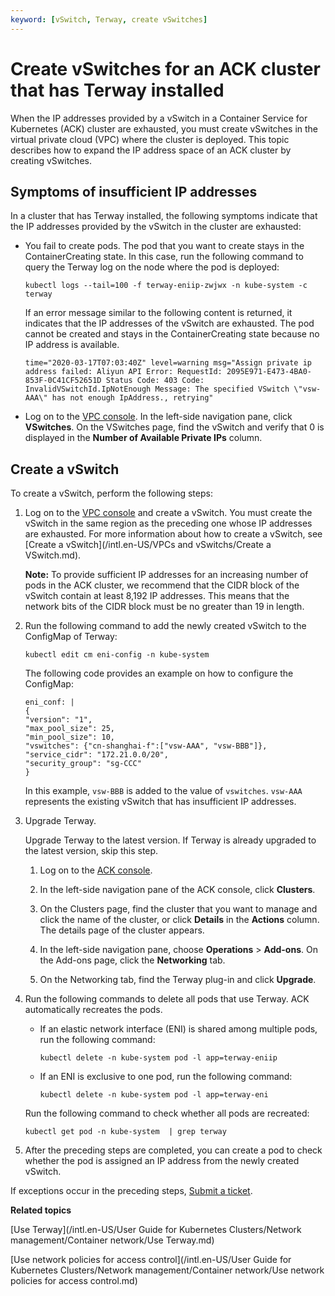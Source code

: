 ```yaml
---
keyword: [vSwitch, Terway, create vSwitches]
---
```


# Create vSwitches for an ACK cluster that has Terway installed

When the IP addresses provided by a vSwitch in a Container Service for Kubernetes \(ACK\) cluster are exhausted, you must create vSwitches in the virtual private cloud \(VPC\) where the cluster is deployed. This topic describes how to expand the IP address space of an ACK cluster by creating vSwitches.

## Symptoms of insufficient IP addresses

In a cluster that has Terway installed, the following symptoms indicate that the IP addresses provided by the vSwitch in the cluster are exhausted:

-   You fail to create pods. The pod that you want to create stays in the ContainerCreating state. In this case, run the following command to query the Terway log on the node where the pod is deployed:

    ```
    kubectl logs --tail=100 -f terway-eniip-zwjwx -n kube-system -c terway
    ```

    If an error message similar to the following content is returned, it indicates that the IP addresses of the vSwitch are exhausted. The pod cannot be created and stays in the ContainerCreating state because no IP address is available.

    ```
    time="2020-03-17T07:03:40Z" level=warning msg="Assign private ip address failed: Aliyun API Error: RequestId: 2095E971-E473-4BA0-853F-0C41CF52651D Status Code: 403 Code: InvalidVSwitchId.IpNotEnough Message: The specified VSwitch \"vsw-AAA\" has not enough IpAddress., retrying"
    ```

-   Log on to the [VPC console](https://vpc.console.aliyun.com/). In the left-side navigation pane, click **VSwitches**. On the VSwitches page, find the vSwitch and verify that 0 is displayed in the **Number of Available Private IPs** column.

## Create a vSwitch

To create a vSwitch, perform the following steps:

1.  Log on to the [VPC console](https://vpc.console.aliyun.com/) and create a vSwitch. You must create the vSwitch in the same region as the preceding one whose IP addresses are exhausted. For more information about how to create a vSwitch, see [Create a vSwitch](/intl.en-US/VPCs and vSwitchs/Create a VSwitch.md).

    **Note:** To provide sufficient IP addresses for an increasing number of pods in the ACK cluster, we recommend that the CIDR block of the vSwitch contain at least 8,192 IP addresses. This means that the network bits of the CIDR block must be no greater than 19 in length.

2.  Run the following command to add the newly created vSwitch to the ConfigMap of Terway:

    ```
    kubectl edit cm eni-config -n kube-system
    ```

    The following code provides an example on how to configure the ConfigMap:

    ```
    eni_conf: |
    {
    "version": "1",
    "max_pool_size": 25,
    "min_pool_size": 10,
    "vswitches": {"cn-shanghai-f":["vsw-AAA", "vsw-BBB"]},
    "service_cidr": "172.21.0.0/20",
    "security_group": "sg-CCC"
    }
    ```

    In this example, `vsw-BBB` is added to the value of `vswitches`. `vsw-AAA` represents the existing vSwitch that has insufficient IP addresses.

3.  Upgrade Terway.

    Upgrade Terway to the latest version. If Terway is already upgraded to the latest version, skip this step.

    1.  Log on to the [ACK console](https://cs.console.aliyun.com).

    2.  In the left-side navigation pane of the ACK console, click **Clusters**.

    3.  On the Clusters page, find the cluster that you want to manage and click the name of the cluster, or click **Details** in the **Actions** column. The details page of the cluster appears.

    4.  In the left-side navigation pane, choose **Operations** \> **Add-ons**. On the Add-ons page, click the **Networking** tab.

    5.  On the Networking tab, find the Terway plug-in and click **Upgrade**.

4.  Run the following commands to delete all pods that use Terway. ACK automatically recreates the pods.

    -   If an elastic network interface \(ENI\) is shared among multiple pods, run the following command:

        ```
        kubectl delete -n kube-system pod -l app=terway-eniip
        ```

    -   If an ENI is exclusive to one pod, run the following command:

        ```
        kubectl delete -n kube-system pod -l app=terway-eni
        ```

    Run the following command to check whether all pods are recreated:

    ```
    kubectl get pod -n kube-system  | grep terway
    ```

5.  After the preceding steps are completed, you can create a pod to check whether the pod is assigned an IP address from the newly created vSwitch.


If exceptions occur in the preceding steps, [Submit a ticket](https://workorder-intl.console.aliyun.com/console.htm).

**Related topics**  


[Use Terway](/intl.en-US/User Guide for Kubernetes Clusters/Network management/Container network/Use Terway.md)

[Use network policies for access control](/intl.en-US/User Guide for Kubernetes Clusters/Network management/Container network/Use network policies for access control.md)

